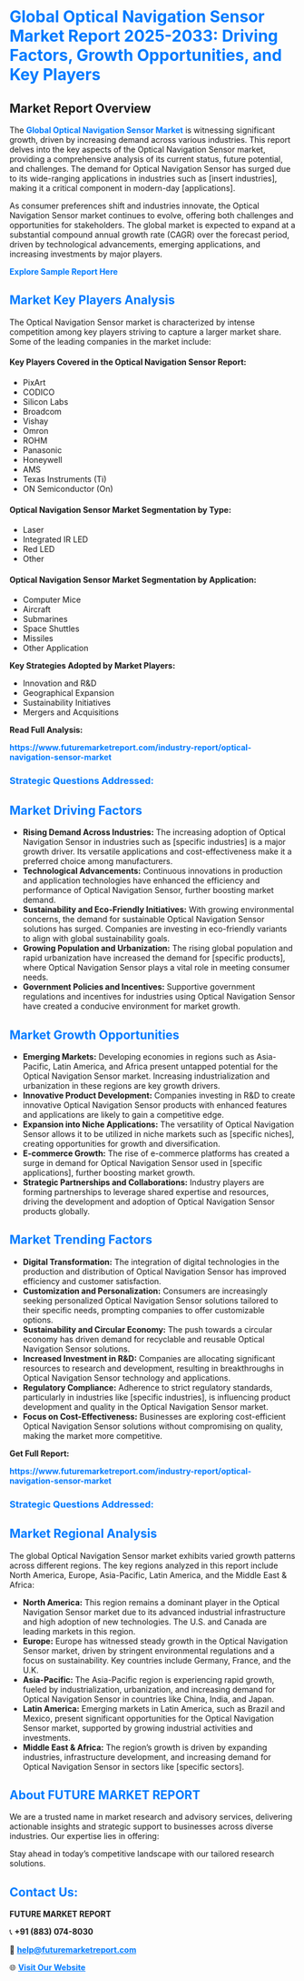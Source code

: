 <h1 style="color: #007BFF;">Global Optical Navigation Sensor Market Report 2025-2033: Driving Factors, Growth Opportunities, and Key Players</h1>

<section id="overview">
<h2>Market Report Overview</h2>
<p>The <a href="https://www.futuremarketreport.com/industry-report/optical-navigation-sensor-market" style="color: #007BFF; text-decoration: none;"><strong>Global Optical Navigation Sensor Market</strong></a> is witnessing significant growth, driven by increasing demand across various industries. This report delves into the key aspects of the Optical Navigation Sensor market, providing a comprehensive analysis of its current status, future potential, and challenges. The demand for Optical Navigation Sensor has surged due to its wide-ranging applications in industries such as [insert industries], making it a critical component in modern-day [applications].</p>
<p>As consumer preferences shift and industries innovate, the Optical Navigation Sensor market continues to evolve, offering both challenges and opportunities for stakeholders. The global market is expected to expand at a substantial compound annual growth rate (CAGR) over the forecast period, driven by technological advancements, emerging applications, and increasing investments by major players.</p>
</section>

<section id="overview">
<p><a href="https://www.futuremarketreport.com/request-sample/reportId=52281" style="color: #007BFF; text-decoration: none;"><strong>Explore Sample Report Here</strong></a></p>
</section>

<section id="key-players">
<h2 style="color: #007BFF;">Market Key Players Analysis</h2>
<p>The Optical Navigation Sensor market is characterized by intense competition among key players striving to capture a larger market share. Some of the leading companies in the market include:</p>
<h4>Key Players Covered in the Optical Navigation Sensor Report:</h4>
<ul><li>PixArt</li><li>CODICO</li><li>Silicon Labs</li><li>Broadcom</li><li>Vishay</li><li>Omron</li><li>ROHM</li><li>Panasonic</li><li>Honeywell</li><li>AMS</li><li>Texas Instruments (Ti)</li><li>ON Semiconductor (On)</li></ul>
<h4>Optical Navigation Sensor Market Segmentation by Type:</h4>
<ul><li>Laser</li><li>Integrated IR LED</li><li>Red LED</li><li>Other</li></ul>

<h4>Optical Navigation Sensor Market Segmentation by Application:</h4>
<ul><li>Computer Mice</li><li>Aircraft</li><li>Submarines</li><li>Space Shuttles</li><li>Missiles</li><li>Other Application</li></ul>
<p><strong>Key Strategies Adopted by Market Players:</strong></p>
<ul>
<li>Innovation and R&D</li>
<li>Geographical Expansion</li>
<li>Sustainability Initiatives</li>
<li>Mergers and Acquisitions</li>
</ul>
</section>

<section>
<p><strong>Read Full Analysis: </strong></p><a href="https://www.futuremarketreport.com/industry-report/optical-navigation-sensor-market" style="color: #007BFF; text-decoration: none;"><strong>https://www.futuremarketreport.com/industry-report/optical-navigation-sensor-market</strong></a>
<h3 style="color: #007BFF;">Strategic Questions Addressed:</h3>
</section>

<section id="driving-factors">
<h2 style="color: #007BFF;">Market Driving Factors</h2>
<ul>
<li><strong>Rising Demand Across Industries:</strong> The increasing adoption of Optical Navigation Sensor in industries such as [specific industries] is a major growth driver. Its versatile applications and cost-effectiveness make it a preferred choice among manufacturers.</li>
<li><strong>Technological Advancements:</strong> Continuous innovations in production and application technologies have enhanced the efficiency and performance of Optical Navigation Sensor, further boosting market demand.</li>
<li><strong>Sustainability and Eco-Friendly Initiatives:</strong> With growing environmental concerns, the demand for sustainable Optical Navigation Sensor solutions has surged. Companies are investing in eco-friendly variants to align with global sustainability goals.</li>
<li><strong>Growing Population and Urbanization:</strong> The rising global population and rapid urbanization have increased the demand for [specific products], where Optical Navigation Sensor plays a vital role in meeting consumer needs.</li>
<li><strong>Government Policies and Incentives:</strong> Supportive government regulations and incentives for industries using Optical Navigation Sensor have created a conducive environment for market growth.</li>
</ul>
</section>

<section id="growth-opportunities">
<h2 style="color: #007BFF;">Market Growth Opportunities</h2>
<ul>
<li><strong>Emerging Markets:</strong> Developing economies in regions such as Asia-Pacific, Latin America, and Africa present untapped potential for the Optical Navigation Sensor market. Increasing industrialization and urbanization in these regions are key growth drivers.</li>
<li><strong>Innovative Product Development:</strong> Companies investing in R&D to create innovative Optical Navigation Sensor products with enhanced features and applications are likely to gain a competitive edge.</li>
<li><strong>Expansion into Niche Applications:</strong> The versatility of Optical Navigation Sensor allows it to be utilized in niche markets such as [specific niches], creating opportunities for growth and diversification.</li>
<li><strong>E-commerce Growth:</strong> The rise of e-commerce platforms has created a surge in demand for Optical Navigation Sensor used in [specific applications], further boosting market growth.</li>
<li><strong>Strategic Partnerships and Collaborations:</strong> Industry players are forming partnerships to leverage shared expertise and resources, driving the development and adoption of Optical Navigation Sensor products globally.</li>
</ul>
</section>

<section id="trending-factors">
<h2 style="color: #007BFF;">Market Trending Factors</h2>
<ul>
<li><strong>Digital Transformation:</strong> The integration of digital technologies in the production and distribution of Optical Navigation Sensor has improved efficiency and customer satisfaction.</li>
<li><strong>Customization and Personalization:</strong> Consumers are increasingly seeking personalized Optical Navigation Sensor solutions tailored to their specific needs, prompting companies to offer customizable options.</li>
<li><strong>Sustainability and Circular Economy:</strong> The push towards a circular economy has driven demand for recyclable and reusable Optical Navigation Sensor solutions.</li>
<li><strong>Increased Investment in R&D:</strong> Companies are allocating significant resources to research and development, resulting in breakthroughs in Optical Navigation Sensor technology and applications.</li>
<li><strong>Regulatory Compliance:</strong> Adherence to strict regulatory standards, particularly in industries like [specific industries], is influencing product development and quality in the Optical Navigation Sensor market.</li>
<li><strong>Focus on Cost-Effectiveness:</strong> Businesses are exploring cost-efficient Optical Navigation Sensor solutions without compromising on quality, making the market more competitive.</li>
</ul>
</section>

<section>
<p><strong>Get Full Report: </strong></p><a href="https://www.futuremarketreport.com/industry-report/optical-navigation-sensor-market" style="color: #007BFF; text-decoration: none;"><strong>https://www.futuremarketreport.com/industry-report/optical-navigation-sensor-market</strong></a>
<h3 style="color: #007BFF;">Strategic Questions Addressed:</h3>
</section>


<section id="regional-analysis">
<h2 style="color: #007BFF;">Market Regional Analysis</h2>
<p>The global Optical Navigation Sensor market exhibits varied growth patterns across different regions. The key regions analyzed in this report include North America, Europe, Asia-Pacific, Latin America, and the Middle East & Africa:</p>
<ul>
<li><strong>North America:</strong> This region remains a dominant player in the Optical Navigation Sensor market due to its advanced industrial infrastructure and high adoption of new technologies. The U.S. and Canada are leading markets in this region.</li>
<li><strong>Europe:</strong> Europe has witnessed steady growth in the Optical Navigation Sensor market, driven by stringent environmental regulations and a focus on sustainability. Key countries include Germany, France, and the U.K.</li>
<li><strong>Asia-Pacific:</strong> The Asia-Pacific region is experiencing rapid growth, fueled by industrialization, urbanization, and increasing demand for Optical Navigation Sensor in countries like China, India, and Japan.</li>
<li><strong>Latin America:</strong> Emerging markets in Latin America, such as Brazil and Mexico, present significant opportunities for the Optical Navigation Sensor market, supported by growing industrial activities and investments.</li>
<li><strong>Middle East & Africa:</strong> The region’s growth is driven by expanding industries, infrastructure development, and increasing demand for Optical Navigation Sensor in sectors like [specific sectors].</li>
</ul>
</section>

<footer>
<h2 style="color: #007BFF;">About FUTURE MARKET REPORT</h2>
<p>We are a trusted name in market research and advisory services, delivering actionable insights and strategic support to businesses across diverse industries. Our expertise lies in offering:</p>

<p>Stay ahead in today’s competitive landscape with our tailored research solutions.</p>

<h2 style="color: #007BFF;">Contact Us:</h2>
<p><strong>FUTURE MARKET REPORT</strong></p>
<p>📞 <strong>+91 (883) 074-8030</strong></p>
<p>📧 <strong><a href="mailto:help@futuremarketreport.com" style="color: #007BFF;">help@futuremarketreport.com</a></strong></p>
<p>🌐 <strong><a href="https://www.futuremarketreport.com/" style="color: #007BFF;">Visit Our Website</a></strong></p>
</footer>